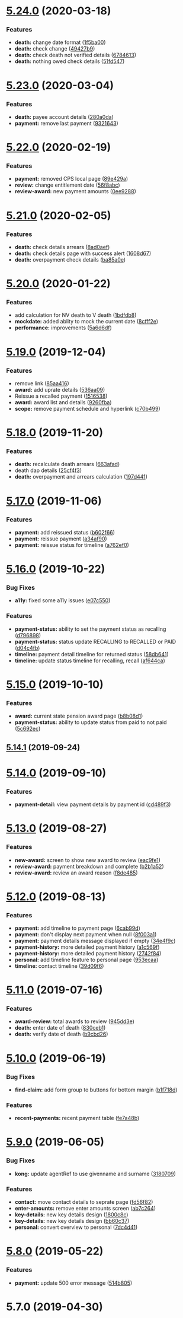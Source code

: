 <a name="5.24.0"></a>
# [5.24.0](https://github.com/dwp/gysp-agent-ui/compare/v5.23.0...v5.24.0) (2020-03-18)


### Features

* **death:** change date format ([1f5ba00](https://github.com/dwp/gysp-agent-ui/commit/1f5ba00))
* **death:** check change ([49427b9](https://github.com/dwp/gysp-agent-ui/commit/49427b9))
* **death:** check death not verified details ([6784613](https://github.com/dwp/gysp-agent-ui/commit/6784613))
* **death:** nothing owed check details ([51fd547](https://github.com/dwp/gysp-agent-ui/commit/51fd547))



<a name="5.23.0"></a>
# [5.23.0](https://github.com/dwp/gysp-agent-ui/compare/v5.22.0...v5.23.0) (2020-03-04)


### Features

* **death:** payee account details ([280a0da](https://github.com/dwp/gysp-agent-ui/commit/280a0da))
* **payment:** remove last payment ([9321643](https://github.com/dwp/gysp-agent-ui/commit/9321643))



<a name="5.22.0"></a>
# [5.22.0](https://github.com/dwp/gysp-agent-ui/compare/v5.21.0...v5.22.0) (2020-02-19)


### Features

* **payment:** removed CPS local page ([89e429a](https://github.com/dwp/gysp-agent-ui/commit/89e429a))
* **review:** change entitlement date ([56f8abc](https://github.com/dwp/gysp-agent-ui/commit/56f8abc))
* **review-award:** new payment amounts ([0ee9288](https://github.com/dwp/gysp-agent-ui/commit/0ee9288))



<a name="5.21.0"></a>
# [5.21.0](https://github.com/dwp/gysp-agent-ui/compare/v5.20.0...v5.21.0) (2020-02-05)


### Features

* **death:** check details arrears ([8ad0aef](https://github.com/dwp/gysp-agent-ui/commit/8ad0aef))
* **death:** check details page with success alert ([1608d67](https://github.com/dwp/gysp-agent-ui/commit/1608d67))
* **death:** overpayment check details ([ba85a0e](https://github.com/dwp/gysp-agent-ui/commit/ba85a0e))



<a name="5.20.0"></a>
# [5.20.0](https://github.com/dwp/gysp-agent-ui/compare/v5.19.0...v5.20.0) (2020-01-22)


### Features

* add calculation for NV death to V death ([1bdfdb8](https://github.com/dwp/gysp-agent-ui/commit/1bdfdb8))
* **mockdate:** added ablity to mock the current date ([8cfff2e](https://github.com/dwp/gysp-agent-ui/commit/8cfff2e))
* **performance:** improvements ([5a6d6df](https://github.com/dwp/gysp-agent-ui/commit/5a6d6df))



<a name="5.19.0"></a>
# [5.19.0](https://github.com/dwp/gysp-agent-ui/compare/v5.18.0...v5.19.0) (2019-12-04)


### Features

* remove link ([85aa416](https://github.com/dwp/gysp-agent-ui/commit/85aa416))
* **award:** add uprate details ([536aa09](https://github.com/dwp/gysp-agent-ui/commit/536aa09))
* Reissue a recalled payment ([1516538](https://github.com/dwp/gysp-agent-ui/commit/1516538))
* **award:** award list and details ([9260fba](https://github.com/dwp/gysp-agent-ui/commit/9260fba))
* **scope:** remove payment schedule and hyperlink ([c70b499](https://github.com/dwp/gysp-agent-ui/commit/c70b499))



<a name="5.18.0"></a>
# [5.18.0](https://github.com/dwp/gysp-agent-ui/compare/v5.17.0...v5.18.0) (2019-11-20)


### Features

* **death:** recalculate death arrears ([663afad](https://github.com/dwp/gysp-agent-ui/commit/663afad))
* death dap details ([25cf4f3](https://github.com/dwp/gysp-agent-ui/commit/25cf4f3))
* **death:** overpayment and arrears calculation ([197d441](https://github.com/dwp/gysp-agent-ui/commit/197d441))



<a name="5.17.0"></a>
# [5.17.0](https://github.com/dwp/gysp-agent-ui/compare/v5.16.0...v5.17.0) (2019-11-06)


### Features

* **payment:** add reissued status ([b602f66](https://github.com/dwp/gysp-agent-ui/commit/b602f66))
* **payment:** reissue payment ([a34af90](https://github.com/dwp/gysp-agent-ui/commit/a34af90))
* **payment:** reissue status for timeline ([a762ef0](https://github.com/dwp/gysp-agent-ui/commit/a762ef0))



<a name="5.16.0"></a>
# [5.16.0](https://github.com/dwp/gysp-agent-ui/compare/v5.15.0...v5.16.0) (2019-10-22)


### Bug Fixes

* **a11y:** fixed some a11y issues ([e07c550](https://github.com/dwp/gysp-agent-ui/commit/e07c550))


### Features

* **payment-status:** ability to set the payment status as recalling ([d796898](https://github.com/dwp/gysp-agent-ui/commit/d796898))
* **payment-status:** status update RECALLING to RECALLED or PAID ([d04c4fb](https://github.com/dwp/gysp-agent-ui/commit/d04c4fb))
* **timeline:** payment detail timeline for returned status ([58db641](https://github.com/dwp/gysp-agent-ui/commit/58db641))
* **timeline:** update status timeline for recalling, recall ([af644ca](https://github.com/dwp/gysp-agent-ui/commit/af644ca))



<a name="5.15.0"></a>
# [5.15.0](https://github.com/dwp/gysp-agent-ui/compare/v5.14.1...v5.15.0) (2019-10-10)


### Features

* **award:** current state pension award page ([b8b08d1](https://github.com/dwp/gysp-agent-ui/commit/b8b08d1))
* **payment-status:** ability to update status from  paid to not paid ([5c692ec](https://github.com/dwp/gysp-agent-ui/commit/5c692ec))



<a name="5.14.1"></a>
## [5.14.1](https://github.com/dwp/gysp-agent-ui/compare/v5.14.0...v5.14.1) (2019-09-24)



<a name="5.14.0"></a>
# [5.14.0](https://github.com/dwp/gysp-agent-ui/compare/v5.13.0...v5.14.0) (2019-09-10)


### Features

* **payment-detail:** view payment details by payment id ([cd489f3](https://github.com/dwp/gysp-agent-ui/commit/cd489f3))



<a name="5.13.0"></a>
# [5.13.0](https://github.com/dwp/gysp-agent-ui/compare/v5.12.0...v5.13.0) (2019-08-27)


### Features

* **new-award:** screen to show new award to review ([eac9fe1](https://github.com/dwp/gysp-agent-ui/commit/eac9fe1))
* **review-award:** payment breakdown and complete ([b2b1a52](https://github.com/dwp/gysp-agent-ui/commit/b2b1a52))
* **review-award:** review an award reason ([f8de485](https://github.com/dwp/gysp-agent-ui/commit/f8de485))



<a name="5.12.0"></a>
# [5.12.0](https://github.com/dwp/gysp-agent-ui/compare/v5.11.0...v5.12.0) (2019-08-13)


### Features

* **payment:** add timeline to payment page ([6cab99d](https://github.com/dwp/gysp-agent-ui/commit/6cab99d))
* **payment:** don't display next payment when null ([8f003a1](https://github.com/dwp/gysp-agent-ui/commit/8f003a1))
* **payment:** payment details message displayed if empty ([34e4f9c](https://github.com/dwp/gysp-agent-ui/commit/34e4f9c))
* **payment-history:** more detailed payment history ([a1c569f](https://github.com/dwp/gysp-agent-ui/commit/a1c569f))
* **payment-history:** more detailed payment history ([2742f84](https://github.com/dwp/gysp-agent-ui/commit/2742f84))
* **personal:** add timeline feature to personal page ([953ecaa](https://github.com/dwp/gysp-agent-ui/commit/953ecaa))
* **timeline:** contact timeline ([39d09f6](https://github.com/dwp/gysp-agent-ui/commit/39d09f6))



<a name="5.11.0"></a>
# [5.11.0](https://github.com/dwp/gysp-agent-ui/compare/v5.10.0...v5.11.0) (2019-07-16)


### Features

* **award-review:** total awards to review ([945dd3e](https://github.com/dwp/gysp-agent-ui/commit/945dd3e))
* **death:** enter date of death ([830ceb1](https://github.com/dwp/gysp-agent-ui/commit/830ceb1))
* **death:** verify date of death ([b9cbd26](https://github.com/dwp/gysp-agent-ui/commit/b9cbd26))



<a name="5.10.0"></a>
# [5.10.0](https://github.com/dwp/gysp-agent-ui/compare/v5.9.0...v5.10.0) (2019-06-19)


### Bug Fixes

* **find-claim:** add form group to buttons for bottom margin ([b1f718d](https://github.com/dwp/gysp-agent-ui/commit/b1f718d))


### Features

* **recent-payments:** recent payment table ([fe7a48b](https://github.com/dwp/gysp-agent-ui/commit/fe7a48b))



<a name="5.9.0"></a>
# [5.9.0](https://github.com/dwp/gysp-agent-ui/compare/v5.8.0...v5.9.0) (2019-06-05)


### Bug Fixes

* **kong:** update agentRef to use givenname and surname ([3180709](https://github.com/dwp/gysp-agent-ui/commit/3180709))


### Features

* **contact:** move contact details to seprate page ([fd56f82](https://github.com/dwp/gysp-agent-ui/commit/fd56f82))
* **enter-amounts:** remove enter amounts screen ([ab7c264](https://github.com/dwp/gysp-agent-ui/commit/ab7c264))
* **key-details:** new key details design ([1800c8c](https://github.com/dwp/gysp-agent-ui/commit/1800c8c))
* **key-details:** new key details design ([bb60c37](https://github.com/dwp/gysp-agent-ui/commit/bb60c37))
* **personal:** convert overview to personal ([7dc4d41](https://github.com/dwp/gysp-agent-ui/commit/7dc4d41))



<a name="5.8.0"></a>
# [5.8.0](https://github.com/dwp/gysp-agent-ui/compare/v5.7.0...v5.8.0) (2019-05-22)


### Features

* **payment:** update 500 error message ([514b805](https://github.com/dwp/gysp-agent-ui/commit/514b805))



<a name="5.7.0"></a>
# 5.7.0 (2019-04-30)



